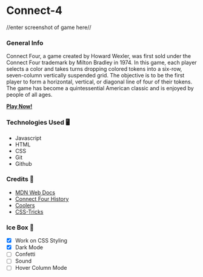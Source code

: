 # **Connect-4**

//enter screenshot of game here// 

### **General Info**

Connect Four, a game created by Howard Wexler, was first sold under the Connect Four trademark by Milton Bradley in 1974. In this game, each player selects a color and takes turns dropping colored tokens into a six-row, seven-column vertically suspended grid. The objective is to be the first player to form a horizontal, vertical, or diagonal line of four of their tokens. The game has become a quintessential American classic and is enjoyed by people of all ages.

**[Play Now!](https://matts-connect-four-game.netlify.app/)**

### **Technologies Used 🖥️** 

* Javascript
* HTML
* CSS
* Git
* Github

### **Credits 🙌**

* [MDN Web Docs](https://developer.mozilla.org/en-US/)
* [Connect Four History](https://en.wikipedia.org/wiki/Connect_Four)
* [Coolers](https://coolors.co/)
* [CSS-Tricks](https://css-tricks.com/snippets/css/a-guide-to-flexbox/)


### **Ice Box 🧊**

- [x] Work on CSS Styling 
- [x] Dark Mode
- [ ] Confetti
- [ ] Sound
- [ ] Hover Column Mode
